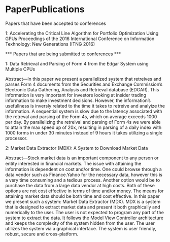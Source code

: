 # PaperPublications
Papers that have been accepted to conferences

1: Accelerating the Critical Line Algorithm for Portfolio Optimization Using GPUs
Proceedings of the 2016 International Conference on Information Texhnology: New Generations (ITNG 2016)

*** Papers that are being submitted to conferences ***

1: Data Retrieval and Parsing of Form 4 from the Edgar System using Multiple CPUs

Abstract—In this paper we present a parallelized system that retreives and parses Form 4 documents from the Securities and Exchange Commission’s Electronic Data Gathering, Analysis and Retrieval database (EDGAR). This information is very important for investors looking at insider trading information to make investment decisions. However, the information’s usefullness is inversly related to the time it takes to retreive and analyize the information. A sequential system is slow due to the latency associated with the retreval and parsing of the Form 4s, which on average exceeds 1000 per day. By parallelizing the retreival and parsing of Form 4s we were able to attain the max speed up of 20x, resulting in parsing of a daily index with 1000 forms in under 30 minutes instead of 9 hours it takes utilizing a single processor. 

2: Market Data Extractor (MDX): A System to Download Market Data

Abstract—Stock market data is an important component to any person or entity interested in ﬁnancial markets. The issue with attaining the information is dependent on cost and/or time. One could browse through a data vendor such as Finance.Yahoo for the necessary data, however this is a very time consuming and a tedious process. Another option would be to purchase the data from a large data vendor at high costs. Both of these options are not cost effective in terms of time and/or money. The means for attaining market data should be both time and cost effective. In this paper we present such a system: Market Data Extractor (MDX). MDX is a system that is designed to extract market data and present it both graphically and numerically to the user. The user is not expected to program any part of the system to extract the data. It follows the Model View Controller architecture and keeps the complexity of the system hidden from the user. The user utilizes the system via a graphical interface. The system is user friendly, robust, secure and cross-platform.

